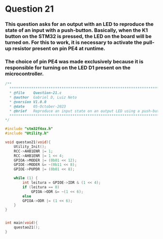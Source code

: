 # Question 21

### This question asks for an output with an LED to reproduce the state of an input with a push-button. Basically, when the K1 button on the STM32 is pressed, the LED on the board will be turned on. For this to work, it is necessary to activate the pull-up resistor present on pin PE4 at runtime.

### The choice of pin PE4 was made exclusively because it is responsible for turning on the LED D1 present on the microcontroller.


````C 
/**
  *****************************************************************************************
  * @file    Question-21.c 
  * @author  Gabriel D, Luiz Neto 
  * @version V1.0.0
  * @date    05-October-2023
  * @brief   Reproduce an input state on an output LED using a push-button.
  *****************************************************************************************
*/

#include "stm32f4xx.h"
#include "Utility.h"

void questao21(void){
	Utility_Init();
	RCC->AHB1ENR |= 1;
	RCC->AHB1ENR |= 1 << 4;
	GPIOA->MODER |= (0b01 << 12);
	GPIOE->MODER &= ~(0b11 << 8);
	GPIOE->PUPDR |= (0b01 << 8);

	while (1) {
		int leitura = GPIOE->IDR & (1 << 4);
		if (leitura == 0)
			GPIOA->ODR &= ~(1 << 6);
		else
		GPIOA->ODR |= (1 << 6);
	}
}


int main(void){
    questao21();
}
````
